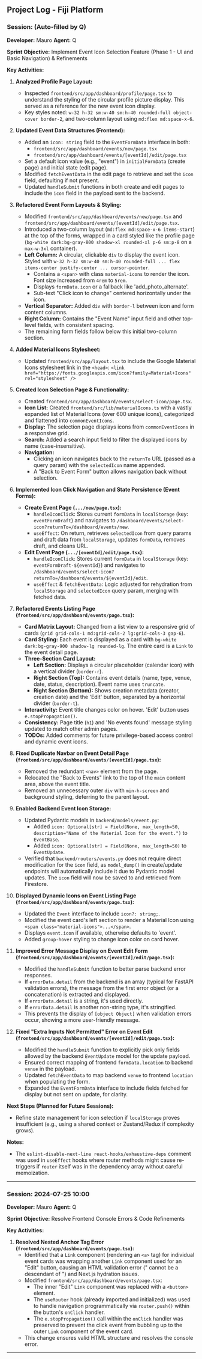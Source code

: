 ## Project Log - Fiji Platform

### Session: <YYYY-MM-DD HH:MM> (Auto-filled by Q)

**Developer:** Mauro
**Agent:** Q

**Sprint Objective:** Implement Event Icon Selection Feature (Phase 1 - UI and Basic Navigation) & Refinements

**Key Activities:**

1.  **Analyzed Profile Page Layout:**
    *   Inspected `frontend/src/app/dashboard/profile/page.tsx` to understand the styling of the circular profile picture display. This served as a reference for the new event icon display.
    *   Key styles noted: `w-32 h-32 sm:w-40 sm:h-40 rounded-full object-cover border-2`, and two-column layout using `md:flex md:space-x-6`.

2.  **Updated Event Data Structures (Frontend):**
    *   Added an `icon: string` field to the `EventFormData` interface in both:
        *   `frontend/src/app/dashboard/events/new/page.tsx`
        *   `frontend/src/app/dashboard/events/[eventId]/edit/page.tsx`
    *   Set a default icon value (e.g., "event") in `initialFormData` (create page) and initial state (edit page).
    *   Modified `fetchEventData` in the edit page to retrieve and set the `icon` field, defaulting if not present.
    *   Updated `handleSubmit` functions in both create and edit pages to include the `icon` field in the payload sent to the backend.

3.  **Refactored Event Form Layouts & Styling:**
    *   Modified `frontend/src/app/dashboard/events/new/page.tsx` and `frontend/src/app/dashboard/events/[eventId]/edit/page.tsx`.
    *   Introduced a two-column layout (`md:flex md:space-x-6 items-start`) at the top of the forms, wrapped in a card styled like the profile page (`bg-white dark:bg-gray-800 shadow-xl rounded-xl p-6 sm:p-8` on a `max-w-3xl` container).
    *   **Left Column:** A circular, clickable `div` to display the event icon. Styled with `w-32 h-32 sm:w-40 sm:h-40 rounded-full ... flex items-center justify-center ... cursor-pointer`.
        *   Contains a `<span>` with class `material-icons` to render the icon. Font size increased from `4rem` to `5rem`.
        *   Displays `formData.icon` or a fallback like 'add_photo_alternate'.
        *   Sub-text "Click icon to change" centered horizontally under the icon.
    *   **Vertical Separator:** Added `div` with `border-l` between icon and form content columns.
    *   **Right Column:** Contains the "Event Name" input field and other top-level fields, with consistent spacing.
    *   The remaining form fields follow below this initial two-column section.

4.  **Added Material Icons Stylesheet:**
    *   Updated `frontend/src/app/layout.tsx` to include the Google Material Icons stylesheet link in the `<head>`:
        `<link href="https://fonts.googleapis.com/icon?family=Material+Icons" rel="stylesheet" />`

5.  **Created Icon Selection Page & Functionality:**
    *   Created `frontend/src/app/dashboard/events/select-icon/page.tsx`.
    *   **Icon List:** Created `frontend/src/lib/materialIcons.ts` with a vastly expanded list of Material Icons (over 600 unique icons), categorized and flattened into `commonEventIcons`.
    *   **Display:** The selection page displays icons from `commonEventIcons` in a responsive grid.
    *   **Search:** Added a search input field to filter the displayed icons by name (case-insensitive).
    *   **Navigation:**
        *   Clicking an icon navigates back to the `returnTo` URL (passed as a query param) with the `selectedIcon` name appended.
        *   A "Back to Event Form" button allows navigation back without selection.

6.  **Implemented Icon Click Navigation and State Persistence (Event Forms):**
    *   **Create Event Page (`.../new/page.tsx`):**
        *   `handleIconClick`: Stores current `formData` in `localStorage` (key: `eventFormDraft`) and navigates to `/dashboard/events/select-icon?returnTo=/dashboard/events/new`.
        *   `useEffect`: On return, retrieves `selectedIcon` from query params and draft data from `localStorage`, updates `formData`, removes draft, and cleans URL.
    *   **Edit Event Page (`.../[eventId]/edit/page.tsx`):**
        *   `handleIconClick`: Stores current `formData` in `localStorage` (key: `eventFormDraft-${eventId}`) and navigates to `/dashboard/events/select-icon?returnTo=/dashboard/events/${eventId}/edit`.
        *   `useEffect` & `fetchEventData`: Logic adjusted for rehydration from `localStorage` and `selectedIcon` query param, merging with fetched data.

7.  **Refactored Events Listing Page (`frontend/src/app/dashboard/events/page.tsx`):**
    *   **Card Matrix Layout:** Changed from a list view to a responsive grid of cards (`grid grid-cols-1 md:grid-cols-2 lg:grid-cols-3 gap-6`).
    *   **Card Styling:** Each event is displayed as a card with `bg-white dark:bg-gray-900 shadow-lg rounded-lg`. The entire card is a `Link` to the event detail page.
    *   **Three-Section Card Layout:**
        *   **Left Section:** Displays a circular placeholder (calendar icon) with a vertical divider (`border-r`).
        *   **Right Section (Top):** Contains event details (name, type, venue, date, status, description). Event name uses `truncate`.
        *   **Right Section (Bottom):** Shows creation metadata (creator, creation date) and the 'Edit' button, separated by a horizontal divider (`border-t`).
    *   **Interactivity:** Event title changes color on hover. 'Edit' button uses `e.stopPropagation()`.
    *   **Consistency:** Page title (`h1`) and 'No events found' message styling updated to match other admin pages.
    *   **TODOs:** Added comments for future privilege-based access control and dynamic event icons.

8.  **Fixed Duplicate Navbar on Event Detail Page (`frontend/src/app/dashboard/events/[eventId]/page.tsx`):**
    *   Removed the redundant `<nav>` element from the page.
    *   Relocated the "Back to Events" link to the top of the `main` content area, above the event title.
    *   Removed an unnecessary outer `div` with `min-h-screen` and background styling, deferring to the parent layout.

9.  **Enabled Backend Event Icon Storage:**
    *   Updated Pydantic models in `backend/models/event.py`:
        *   Added `icon: Optional[str] = Field(None, max_length=50, description="Name of the Material Icon for the event.")` to `EventBase`.
        *   Added `icon: Optional[str] = Field(None, max_length=50)` to `EventUpdate`.
    *   Verified that `backend/routers/events.py` does not require direct modification for the `icon` field, as `model_dump()` in create/update endpoints will automatically include it due to Pydantic model updates. The `icon` field will now be saved to and retrieved from Firestore.

10. **Displayed Dynamic Icons on Event Listing Page (`frontend/src/app/dashboard/events/page.tsx`):**
    *   Updated the `Event` interface to include `icon?: string;`.
    *   Modified the event card's left section to render a Material Icon using `<span class="material-icons">...</span>`.
    *   Displays `event.icon` if available, otherwise defaults to 'event'.
    *   Added `group-hover` styling to change icon color on card hover.

11. **Improved Error Message Display on Event Edit Form (`frontend/src/app/dashboard/events/[eventId]/edit/page.tsx`):**
    *   Modified the `handleSubmit` function to better parse backend error responses.
    *   If `errorData.detail` from the backend is an array (typical for FastAPI validation errors), the message from the first error object (or a concatenation) is extracted and displayed.
    *   If `errorData.detail` is a string, it's used directly.
    *   If `errorData.detail` is another non-string type, it's stringified.
    *   This prevents the display of `[object Object]` when validation errors occur, showing a more user-friendly message.

12. **Fixed "Extra Inputs Not Permitted" Error on Event Edit (`frontend/src/app/dashboard/events/[eventId]/edit/page.tsx`):**
    *   Modified the `handleSubmit` function to explicitly pick only fields allowed by the backend `EventUpdate` model for the update payload.
    *   Ensured correct mapping of frontend `formData.location` to backend `venue` in the payload.
    *   Updated `fetchEventData` to map backend `venue` to frontend `location` when populating the form.
    *   Expanded the `EventFormData` interface to include fields fetched for display but not sent on update, for clarity.

**Next Steps (Planned for Future Sessions):**

*   Refine state management for icon selection if `localStorage` proves insufficient (e.g., using a shared context or Zustand/Redux if complexity grows).

**Notes:**

*   The `eslint-disable-next-line react-hooks/exhaustive-deps` comment was used in `useEffect` hooks where router methods might cause re-triggers if `router` itself was in the dependency array without careful memoization.

---
### Session: 2024-07-25 10:00

**Developer:** Mauro
**Agent:** Q

**Sprint Objective:** Resolve Frontend Console Errors & Code Refinements

**Key Activities:**

1.  **Resolved Nested Anchor Tag Error (`frontend/src/app/dashboard/events/page.tsx`):**
    *   Identified that a `Link` component (rendering an `<a>` tag) for individual event cards was wrapping another `Link` component used for an "Edit" button, causing an HTML validation error ("<a> cannot be a descendant of <a>") and Next.js hydration issues.
    *   Modified `frontend/src/app/dashboard/events/page.tsx`:
        *   The inner "Edit" `Link` component was replaced with a `<button>` element.
        *   The `useRouter` hook (already imported and initialized) was used to handle navigation programmatically via `router.push()` within the button's `onClick` handler.
        *   The `e.stopPropagation()` call within the `onClick` handler was preserved to prevent the click event from bubbling up to the outer `Link` component of the event card.
    *   This change ensures valid HTML structure and resolves the console error.

---